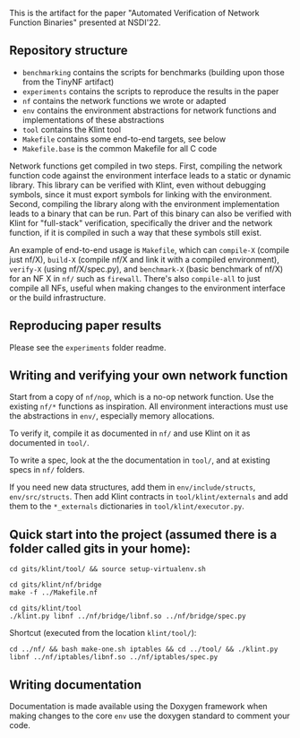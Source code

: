 This is the artifact for the paper "Automated Verification of Network Function Binaries" presented at NSDI'22.


## Repository structure

- `benchmarking` contains the scripts for benchmarks (building upon those from the TinyNF artifact) 
- `experiments` contains the scripts to reproduce the results in the paper
- `nf` contains the network functions we wrote or adapted
- `env` contains the environment abstractions for network functions and implementations of these abstractions
- `tool` contains the Klint tool
- `Makefile` contains some end-to-end targets, see below
- `Makefile.base` is the common Makefile for all C code

Network functions get compiled in two steps.
First, compiling the network function code against the environment interface leads to a static or dynamic library.
This library can be verified with Klint, even without debugging symbols, since it must export symbols for linking with the environment.
Second, compiling the library along with the environment implementation leads to a binary that can be run.
Part of this binary can also be verified with Klint for "full-stack" verification, specifically the driver and the network function, if it is compiled in such a way that these symbols still exist.

An example of end-to-end usage is `Makefile`, which can `compile-X` (compile just nf/X), `build-X` (compile nf/X and link it with a compiled environment),
`verify-X` (using nf/X/spec.py), and `benchmark-X` (basic benchmark of nf/X) for an NF X in `nf/` such as `firewall`.
There's also `compile-all` to just compile all NFs, useful when making changes to the environment interface or the build infrastructure.


## Reproducing paper results

Please see the `experiments` folder readme.


## Writing and verifying your own network function

Start from a copy of `nf/nop`, which is a no-op network function.
Use the existing `nf/*` functions as inspiration.
All environment interactions must use the abstractions in `env/`, especially memory allocations.

To verify it, compile it as documented in `nf/` and use Klint on it as documented in `tool/`.

To write a spec, look at the the documentation in `tool/`, and at existing specs in `nf/` folders.

If you need new data structures, add them in `env/include/structs`, `env/src/structs`.
Then add Klint contracts in `tool/klint/externals` and add them to the `*_externals` dictionaries in `tool/klint/executor.py`.


## Quick start into the project (assumed there is a folder called gits in your home):
```
cd gits/klint/tool/ && source setup-virtualenv.sh

cd gits/klint/nf/bridge
make -f ../Makefile.nf

cd gits/klint/tool
./klint.py libnf ../nf/bridge/libnf.so ../nf/bridge/spec.py
```
Shortcut (executed from the location `klint/tool/`):
```
cd ../nf/ && bash make-one.sh iptables && cd ../tool/ && ./klint.py libnf ../nf/iptables/libnf.so ../nf/iptables/spec.py
```

## Writing documentation
Documentation is made available using the Doxygen framework when making changes to the core `env` use the doxygen standard to comment your code.
